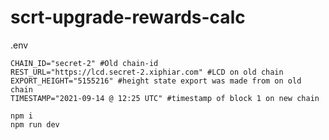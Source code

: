 # scrt-upgrade-rewards-calc
 
.env
```
CHAIN_ID="secret-2" #Old chain-id
REST_URL="https://lcd.secret-2.xiphiar.com" #LCD on old chain
EXPORT_HEIGHT="5155216" #height state export was made from on old chain
TIMESTAMP="2021-09-14 @ 12:25 UTC" #timestamp of block 1 on new chain
```

```
npm i
npm run dev
```